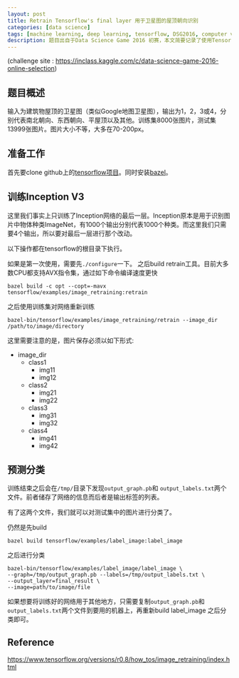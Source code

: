 ```yaml
---
layout: post
title: Retrain Tensorflow's final layer 用于卫星图的屋顶朝向识别
categories: [data science]
tags: [machine learning, deep learning, tensorflow, DSG2016, computer vision]
description: 题目出自于Data Science Game 2016 初赛，本文简要记录了使用Tensorflow Inception V3的过程。
---
```

(challenge site : https://inclass.kaggle.com/c/data-science-game-2016-online-selection)

## 题目概述
输入为建筑物屋顶的卫星图（类似Google地图卫星图），输出为1，2，3或4，分别代表南北朝向、东西朝向、平屋顶以及其他。训练集8000张图片，测试集13999张图片。图片大小不等，大多在70-200px。

## 准备工作
首先要clone github上的[tensorflow项目](https://github.com/tensorflow/tensorflow)。同时安装[bazel](http://www.bazel.io)。

## 训练Inception V3
这里我们事实上只训练了Inception网络的最后一层。Inception原本是用于识别图片中物体种类ImageNet，有1000个输出分别代表1000个种类。而这里我们只需要4个输出，所以要对最后一层进行那个改动。

以下操作都在tensorflow的根目录下执行。

如果是第一次使用，需要先```./configure```一下。
之后build retrain工具。目前大多数CPU都支持AVX指令集，通过如下命令编译速度更快
	
	bazel build -c opt --copt=-mavx tensorflow/examples/image_retraining:retrain
	
之后使用训练集对网络重新训练

	bazel-bin/tensorflow/examples/image_retraining/retrain --image_dir /path/to/image/directory
	
这里需要注意的是，图片保存必须以如下形式:

- image_dir
	- class1
		- img11
		- img12
	- class2
		- img21
		- img22
	- class3
		- img31
		- img32
	- class4
		- img41
		- img42
	
## 预测分类
	
训练结束之后会在```/tmp/```目录下发现```output_graph.pb```和 ```output_labels.txt```两个文件。前者储存了网络的信息而后者是输出标签的列表。

有了这两个文件，我们就可以对测试集中的图片进行分类了。

仍然是先build

	bazel build tensorflow/examples/label_image:label_image
	
之后进行分类

	bazel-bin/tensorflow/examples/label_image/label_image \
	--graph=/tmp/output_graph.pb --labels=/tmp/output_labels.txt \
	--output_layer=final_result \
	--image=path/to/image/file
	
如果想要将训练好的网络用于其他地方，只需要复制```output_graph.pb```和 ```output_labels.txt```两个文件到要用的机器上，再重新build label_image 之后分类即可。




## Reference
https://www.tensorflow.org/versions/r0.8/how_tos/image_retraining/index.html



